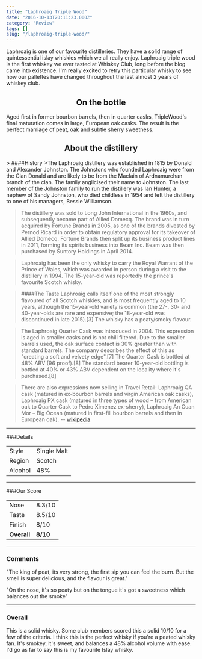```yaml
---
title: "Laphroaig Triple Wood"
date: "2016-10-13T20:11:23.000Z"
category: "Review"
tags: []
slug: "/laphroaig-triple-wood/"
---
```

Laphroaig is one of our favourite distilleries. They have a solid range of quintessential islay whiskies which we all really enjoy. Laphroaig triple wood is the first whiskey we ever tasted at Whiskey Club, long before the blog came into existence. I'm really excited to retry this particular whisky to see how our pallettes have changed throughout the last almost 2 years of whiskey club. 
<style>
.center {
    text-align: center;
}
</style>
<h2 class="center">On the bottle</h2>
Aged first in former bourbon barrels, then in quarter casks, TripleWood's final maturation comes in large, European oak casks. The result is the perfect marriage of peat, oak and subtle sherry sweetness. 

<h2 class="center"> About the distillery</h2> 
> ####History
>The Laphroaig distillery was established in 1815 by Donald and Alexander Johnston. The Johnstons who founded Laphroaig were from the Clan Donald and are likely to be from the MacIain of Ardnamurchan branch of the clan. The family anglicised their name to Johnston. The last member of the Johnston family to run the distillery was Ian Hunter, a nephew of Sandy Johnston, who died childless in 1954 and left the distillery to one of his managers, Bessie Williamson.

>The distillery was sold to Long John International in the 1960s, and subsequently became part of Allied Domecq. The brand was in turn acquired by Fortune Brands in 2005, as one of the brands divested by Pernod Ricard in order to obtain regulatory approval for its takeover of Allied Domecq. Fortune Brands then split up its business product lines in 2011, forming its spirits business into Beam Inc. Beam was then purchased by Suntory Holdings in April 2014.

>Laphroaig has been the only whisky to carry the Royal Warrant of the Prince of Wales, which was awarded in person during a visit to the distillery in 1994. The 15-year-old was reportedly the prince's favourite Scotch whisky. 

> ####The Taste
>Laphroaig calls itself one of the most strongly flavoured of all Scotch whiskies, and is most frequently aged to 10 years, although the 15-year-old variety is common (the 27-, 30- and 40-year-olds are rare and expensive; the 18-year-old was discontinued in late 2015).[3] The whisky has a peaty/smoky flavour.

>The Laphroaig Quarter Cask was introduced in 2004. This expression is aged in smaller casks and is not chill filtered. Due to the smaller barrels used, the oak surface contact is 30% greater than with standard barrels. The company describes the effect of this as "creating a soft and velvety edge".[7] The Quarter Cask is bottled at 48% ABV (96 proof).[8] The standard bearer 10-year-old bottling is bottled at 40% or 43% ABV dependent on the locality where it's purchased.[8]

>There are also expressions now selling in Travel Retail: Laphroaig QA cask (matured in ex-bourbon barrels and virgin American oak casks), Laphroaig PX cask (matured in three types of wood – from American oak to Quarter Cask to Pedro Ximenez ex-sherry), Laphroaig An Cuan Mor – Big Ocean (matured in first-fill bourbon barrels and then in European oak). -- [wikipedia](https://en.wikipedia.org/wiki/Laphroaig_distillery)


---

###Details
<table>  
<tr>  
<td class="grey">Style</td><td>Single Malt</td>  
</tr>  
<tr>  
<td class="grey">Region</td><td>Scotch</td>  
</tr>  
<tr>  
<td class="grey">Alcohol</td><td>48%</td>  
</tr>  
</table>


---

###Our Score
<table class="score-table">  
<tr>  
<td class="grey">Nose</td><td>8.3/10</td>  
</tr>  
<tr>  
<td class="grey">Taste</td><td>8.5/10</td>  
</tr>  
<tr>  
<td class="grey">Finish</td><td>8/10</td>  
</tr>  
<tr>  
<td class="grey"><strong>Overall</strong></td><td><strong>8/10</strong></td>  
</tr>  
</table>

---

### Comments
"The king of peat, its very strong, the first sip you can feel the burn. But the smell is super delicious, and the flavour is great."


"On the nose, it's so peaty but on the tongue it's got a sweetness which balances out the smoke"


---

### Overall
This is a solid whisky. Some club members scored this a solid 10/10 for a few of the criteria. I think this is the perfect whisky if you're a peated whisky fan. It's smokey, it's sweet, and balances a 48% alcohol volume with ease. I'd go as far to say this is my favourite Islay whisky. 


 <script type="application/ld+json">
        {
        "@context": "https://schema.org/",
        "@type": "Product",
        "name": "Laphroaig Triple Wood",
        "image": "https://whiskeynerds.com/content/images/2016/10/laphroaig.jpg",
        "description": "Aged first in former bourbon barrels, then in quarter casks, TripleWood's final maturation comes in large, European oak casks. The result is the perfect marriage of peat, oak and subtle sherry sweetness.",
        "brand": {
            "@type": "Thing",
            "name": "Laphroaig"
        },
        "aggregateRating": {
            "@type": "AggregateRating",
            "ratingValue": "4",
            "reviewCount": "10"
        }
        }
    </script>
    